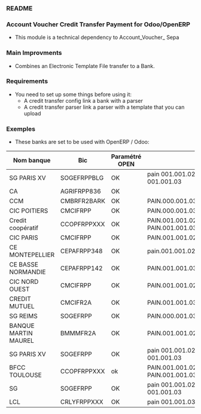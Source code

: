 ### README ###


### Account Voucher Credit Transfer Payment for Odoo/OpenERP ###

* This module is a technical dependency to Account_Voucher_ Sepa

### Main Improvments ###

* Combines an Electronic Template File transfer to a Bank. 

### Requirements ###

* You need to set up some things before using it:
	- A credit transfer config link a bank with a parser
	- A credit transfer parser link a parser with a template that you can upload

### Exemples ###

* These banks are set to be used with OpenERP / Odoo:

 Nom banque           	| Bic         	| Paramétré OPEN 	|                                                 	|
----------------------	|-------------	|----------------	|-------------------------------------------------	|
 SG PARIS XV          	| SOGEFRPPBLG 	| OK             	| pain 001.001.02 et pain 001.001.03              	|
 CA                   	| AGRIFRPP836 	| OK             	|                                                 	|
 CCM                  	| CMBRFR2BARK 	| OK             	| PAIN.000.001.03.xsd                             	|
 CIC POITIERS         	| CMCIFRPP    	| OK             	| PAIN.000.001.03.xsd                             	|
 Credit coopératif    	| CCOPFRPPXXX 	| OK             	| PAIN.001.001.02.sct.vsc PAIN.001.001.03.sct.vs3 	|
 CIC PARIS            	| CMCIFRPP    	| OK             	| PAIN.001.001.02.sct                             	|
 CE MONTEPELLIER      	| CEPAFRPP348 	| OK             	| pain.001.001.02.sct                             	|
 CE BASSE NORMANDIE   	| CEPAFRPP142 	| OK             	| PAIN.001.001.03.xsd                             	|
 CIC NORD OUEST       	| CMCIFRPP    	| OK             	| PAIN.001.001.02.xsd                             	|
 CREDIT MUTUEL        	| CMCIFR2A    	| OK             	| PAIN.001.001.03.xsd                             	|
 SG REIMS             	| SOGEFRPP    	| OK             	| PAIN.000.001.03.xsd                             	|
 BANQUE MARTIN MAUREL 	| BMMMFR2A    	| OK             	| PAIN.001.001.02.sct                             	|
 SG PARIS XV          	| SOGEFRPP    	| OK             	| pain 001.001.02 et pain 001.001.03              	|
 BFCC TOULOUSE        	| CCOPFRPPXXX 	| ok             	| PAIN.001.001.02.sct.vsc PAIN.001.001.03.sct.vs3 	|
 SG                   	| SOGEFRPP    	| OK             	| pain 001.001.02 et pain 001.001.03              	|
 LCL                  	| CRLYFRPPXXX 	| OK             	| pain 001.001.03                                 	|

